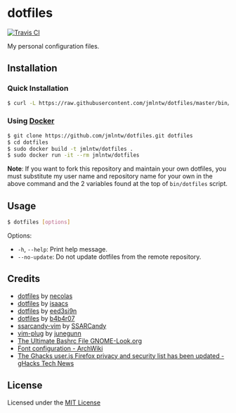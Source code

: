 # dotfiles
[![Travis CI](https://img.shields.io/travis/jmlntw/dotfiles.svg?maxAge=86400)](https://travis-ci.org/jmlntw/dotfiles)

My personal configuration files.

## Installation

### Quick Installation

```bash
$ curl -L https://raw.githubusercontent.com/jmlntw/dotfiles/master/bin/dotfiles | bash
```

### Using [Docker](https://www.docker.com/)

```bash
$ git clone https://github.com/jmlntw/dotfiles.git dotfiles
$ cd dotfiles
$ sudo docker build -t jmlntw/dotfiles .
$ sudo docker run -it --rm jmlntw/dotfiles
```

**Note**: If you want to fork this repository and maintain your own dotfiles, you must substitute my user name and repository name for your own in the above command and the 2 variables found at the top of `bin/dotfiles` script.

## Usage

```bash
$ dotfiles [options]
```

Options:

* `-h`, `--help`: Print help message.
* `--no-update`: Do not update dotfiles from the remote repository.

## Credits

* [dotfiles](https://github.com/necolas/dotfiles) by [necolas](https://github.com/necolas)
* [dotfiles](https://github.com/isaacs/dotfiles) by [isaacs](https://github.com/isaacs)
* [dotfiles](https://github.com/eed3si9n/dotfiles) by [eed3si9n](https://github.com/eed3si9n)
* [dotfiles](https://github.com/b4b4r07/dotfiles) by [b4b4r07](https://github.com/b4b4r07)
* [ssarcandy-vim](https://github.com/SSARCandy/ssarcandy-vim) by [SSARCandy](https://github.com/SSARCandy)
* [vim-plug](https://github.com/junegunn/vim-plug) by [junegunn](https://github.com/junegunn)
* [The Ultimate Bashrc File GNOME-Look.org](http://gnome-look.org/content/show.php/Ultimate+Bashrc+File?content=129746)
* [Font configuration - ArchWiki](https://wiki.archlinux.org/index.php/font_configuration)
* [The Ghacks user.js Firefox privacy and security list has been updated - gHacks Tech News](http://www.ghacks.net/2016/01/04/the-firefox-privacy-and-security-list-has-been-updated/)

## License

Licensed under the [MIT License](LICENSE.md)
